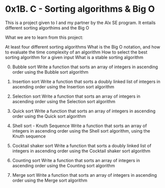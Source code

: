 # 0x1B. C - Sorting algorithms & Big O

This is a project given to I and my partner by the Alx SE program. It entails different sorting algorthims and the Big O

What we are to learn from this project:

At least four different sorting algorithms
What is the Big O notation, and how to evaluate the time complexity of an algorithm
How to select the best sorting algorithm for a given input
What is a stable sorting algorithm


0. Bubble sort
Write a function that sorts an array of integers in ascending order using the Bubble sort algorithm

1. Insertion sort
Write a function that sorts a doubly linked list of integers in ascending order using the Insertion sort algorithm

2. Selection sort
Write a function that sorts an array of integers in ascending order using the Selection sort algorithm

3. Quick sort
Write a function that sorts an array of integers in ascending order using the Quick sort algorithm

4. Shell sort - Knuth Sequence
Write a function that sorts an array of integers in ascending order using the Shell sort algorithm, using the Knuth sequence

5. Cocktail shaker sort
Write a function that sorts a doubly linked list of integers in ascending order using the Cocktail shaker sort algorithm

6. Counting sort
Write a function that sorts an array of integers in ascending order using the Counting sort algorithm

7. Merge sort
Write a function that sorts an array of integers in ascending order using the Merge sort algorithm
